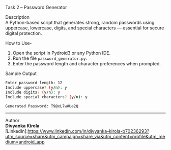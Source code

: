 Task 2 – Password Generator

Description  
A Python-based script that generates strong, random passwords using uppercase, lowercase, digits, and special characters — essential for secure digital protection.

How to Use-
1. Open the script in Pydroid3 or any Python IDE.  
2. Run the file `password_generator.py`.  
3. Enter the password length and character preferences when prompted.

Sample Output  
```bash
Enter password length: 12  
Include uppercase? (y/n): y  
Include digits? (y/n): y  
Include special characters? (y/n): y  

Generated Password: T9@xL7w#Ue2Q
```

---

Author  
**Divyanka Kirola**  
[LinkedIn]:https://www.linkedin.com/in/divyanka-kirola-b70236293?utm_source=share&utm_campaign=share_via&utm_content=profile&utm_medium=android_app